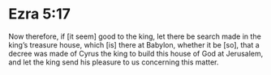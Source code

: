 # Ezra 5:17

Now therefore, if [it seem] good to the king, let there be search made in the king’s treasure house, which [is] there at Babylon, whether it be [so], that a decree was made of Cyrus the king to build this house of God at Jerusalem, and let the king send his pleasure to us concerning this matter.